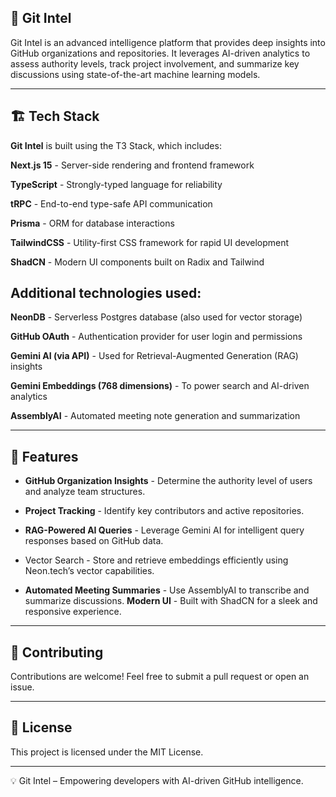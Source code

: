 
## 🚀 Git Intel

Git Intel is an advanced intelligence platform that provides deep insights into GitHub organizations and repositories. It leverages AI-driven analytics to assess authority levels, track project involvement, and summarize key discussions using state-of-the-art machine learning models.


---

## 🏗 Tech Stack

**Git Intel** is built using the T3 Stack, which includes:

**Next.js 15** - Server-side rendering and frontend framework

**TypeScript** - Strongly-typed language for reliability

**tRPC** - End-to-end type-safe API communication

**Prisma** - ORM for database interactions

**TailwindCSS** - Utility-first CSS framework for rapid UI development

**ShadCN** - Modern UI components built on Radix and Tailwind


## Additional technologies used:

**NeonDB** - Serverless Postgres database (also used for vector storage)

**GitHub OAuth** - Authentication provider for user login and permissions

**Gemini AI (via API)** - Used for Retrieval-Augmented Generation (RAG) insights

**Gemini Embeddings (768 dimensions)** - To power search and AI-driven analytics

**AssemblyAI** - Automated meeting note generation and summarization



---

## 🌟 Features

- **GitHub Organization Insights** - Determine the authority level of users and analyze team structures.

- **Project Tracking** - Identify key contributors and active repositories.

- **RAG-Powered AI Queries** - Leverage Gemini AI for intelligent query responses based on GitHub data.

- Vector Search - Store and retrieve embeddings efficiently using Neon.tech’s vector capabilities.

- **Automated Meeting Summaries** - Use AssemblyAI to transcribe and summarize discussions.
**Modern UI** - Built with ShadCN for a sleek and responsive experience.

---

## 📌 Contributing

Contributions are welcome! Feel free to submit a pull request or open an issue.


---

## 📜 License

This project is licensed under the MIT License.

---

💡 Git Intel – Empowering developers with AI-driven GitHub intelligence.

